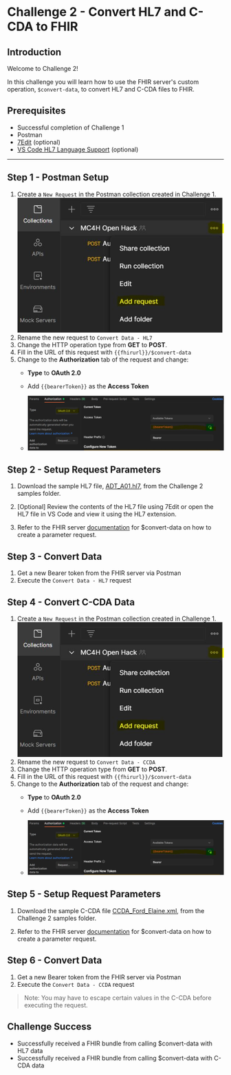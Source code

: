 # Challenge 2 - Convert HL7 and C-CDA to FHIR

## Introduction

Welcome to Challenge 2!

In this challenge you will learn how to use the FHIR server's custom operation, `$convert-data`, to convert HL7 and C-CDA files to FHIR.

## Prerequisites

+ Successful completion of Challenge 1
+ Postman
+ [7Edit](http://7edit.com/home/) (optional)
+ [VS Code HL7 Language Support](https://marketplace.visualstudio.com/items?itemName=pbrooks.hl7) (optional)

---

## Step 1 - Postman Setup

1. Create a `New Request` in the Postman collection created in Challenge 1.
![New Postman Request Image](/Challenge-2/media/add_request.jpg)
2. Rename the new request to `Convert Data - HL7`
3. Change the HTTP operation type from **GET** to **POST**.
4. Fill in the URL of this request with `{{fhirurl}}/$convert-data`
5. Change to the **Authorization** tab of the request and change:
    + **Type** to **OAuth 2.0**
    + Add `{{bearerToken}}` as the **Access Token**

    + ![Request Authorization Tab](/Challenge-2/media/request-auth.jpg)

## Step 2 - Setup Request Parameters

1. Download the sample HL7 file, [ADT_A01.hl7](./samples/ADT_A01.hl7), from the Challenge 2 samples folder.

2. [Optional] Review the contents of the HL7 file using 7Edit or open the HL7 file in VS Code and view it using the HL7 extension.

3. Refer to the FHIR server [documentation](https://github.com/microsoft/fhir-server/blob/main/docs/ConvertDataOperation.md#2-make-api-call) for $convert-data on how to create a parameter request.

## Step 3 - Convert Data

1. Get a new Bearer token from the FHIR server via Postman
2. Execute the `Convert Data - HL7` request

## Step 4 - Convert C-CDA Data

1. Create a `New Request` in the Postman collection created in Challenge 1.
![New Postman Request Image](/Challenge-2/media/add_request.jpg)
2. Rename the new request to `Convert Data - CCDA`
3. Change the HTTP operation type from **GET** to **POST**.
4. Fill in the URL of this request with `{{fhirurl}}/$convert-data`
5. Change to the **Authorization** tab of the request and change:
    + **Type** to **OAuth 2.0**
    + Add `{{bearerToken}}` as the **Access Token**

    + ![Request Authorization Tab](/Challenge-2/media/request-auth.jpg)

## Step 5 - Setup Request Parameters

1. Download the sample C-CDA file [CCDA_Ford_Elaine.xml](./samples/CCDA_Ford_Elaine.xml), from the Challenge 2 samples folder.

2. Refer to the FHIR server [documentation](https://github.com/microsoft/fhir-server/blob/main/docs/ConvertDataOperation.md#2-make-api-call) for $convert-data on how to create a parameter request.

## Step 6 - Convert Data

1. Get a new Bearer token from the FHIR server via Postman
2. Execute the `Convert Data - CCDA` request

> Note: You may have to escape certain values in the C-CDA before executing the request.

## Challenge Success

+ Successfully received a FHIR bundle from calling $convert-data with HL7 data
+ Successfully received a FHIR bundle from calling $convert-data with C-CDA data
